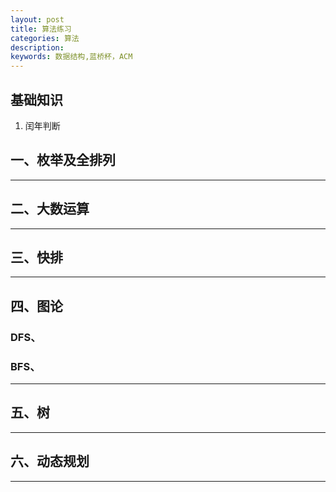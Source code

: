 ```yaml
---
layout: post
title: 算法练习
categories: 算法
description: 
keywords: 数据结构,蓝桥杯，ACM
---
```



## 基础知识

1. 闰年判断



## 一、枚举及全排列

---

## 二、大数运算

---

## 三、快排

---

## 四、图论

### DFS、


### BFS、

---

## 五、树

---

## 六、动态规划

---


